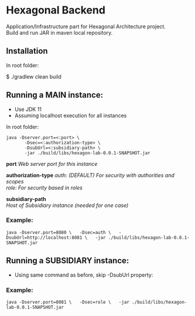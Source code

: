# Hexagonal Backend  
  
Application/Infrastructure  part for Hexagonal Architecture project.  
Build and run JAR in maven local repository.  
  
## Installation  
In root folder:  
  
$ ./gradlew clean build  
  
## Running a MAIN instance:  
- Use JDK 11  
- Assuming localhost execution for all instances  
  
In root folder:  

    java -Dserver.port=<:port> \  
           -Dsec=<:authorization-type> \  
           -DsubUrl=<:subsidiary-path> \  
           -jar ./build/libs/hexagon-lab-0.0.1-SNAPSHOT.jar
      
**port** 
*Web server port for this instance*  

**authorization-type**
*auth: (DEFAULT)  For security with authorities and scopes*  
*role: For security based in roles* 
  
**subsidiary-path**  
*Host of Subsidiary instance (needed for one case)*
  
### Example:  
`java -Dserver.port=8080 \  
 -Dsec=auth \  
 -DsubUrl=http://localhost:8081 \  
 -jar ./build/libs/hexagon-lab-0.0.1-SNAPSHOT.jar ` 
         
         
## Running a SUBSIDIARY instance:  
- Using same command as before, skip -DsubUrl property:  
  
### Example:  

`java -Dserver.port=8081 \  
-Dsec=role \  
-jar ./build/libs/hexagon-lab-0.0.1-SNAPSHOT.jar`
